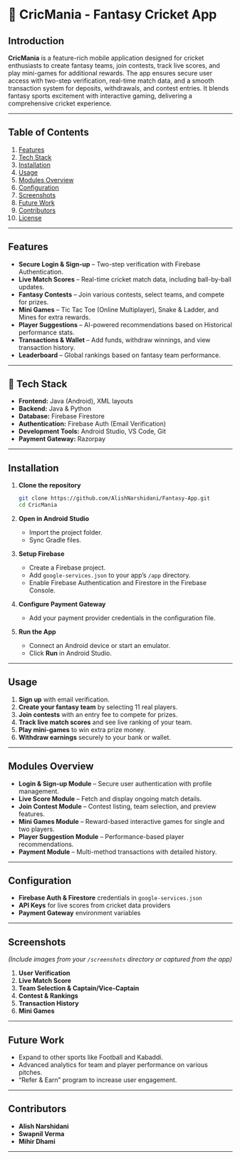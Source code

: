 # 🏏 CricMania - Fantasy Cricket App

## Introduction
**CricMania** is a feature-rich mobile application designed for cricket enthusiasts to create fantasy teams, join contests, track live scores, and play mini-games for additional rewards. The app ensures secure user access with two-step verification, real-time match data, and a smooth transaction system for deposits, withdrawals, and contest entries. It blends fantasy sports excitement with interactive gaming, delivering a comprehensive cricket experience.

---

## Table of Contents
1. [Features](#features)  
2. [Tech Stack](#tech-stack)  
3. [Installation](#installation)  
4. [Usage](#usage)  
5. [Modules Overview](#modules-overview)  
6. [Configuration](#configuration)  
7. [Screenshots](#screenshots)  
8. [Future Work](#future-work)  
9. [Contributors](#contributors)  
10. [License](#license)  

---

## Features
- **Secure Login & Sign-up** – Two-step verification with Firebase Authentication.
- **Live Match Scores** – Real-time cricket match data, including ball-by-ball updates.
- **Fantasy Contests** – Join various contests, select teams, and compete for prizes.
- **Mini Games** – Tic Tac Toe (Online Multiplayer), Snake & Ladder, and Mines for extra rewards.
- **Player Suggestions** – AI-powered recommendations based on Historical performance stats.
- **Transactions & Wallet** – Add funds, withdraw winnings, and view transaction history.
- **Leaderboard** – Global rankings based on fantasy team performance.

---

## 🔧 Tech Stack
- **Frontend:** Java (Android), XML layouts  
- **Backend:** Java & Python  
- **Database:** Firebase Firestore  
- **Authentication:** Firebase Auth (Email Verification)  
- **Development Tools:** Android Studio, VS Code, Git  
- **Payment Gateway:** Razorpay  

---

## Installation
1. **Clone the repository**  
   ```bash
   git clone https://github.com/AlishNarshidani/Fantasy-App.git
   cd CricMania
   ```

2. **Open in Android Studio**  
   - Import the project folder.
   - Sync Gradle files.

3. **Setup Firebase**  
   - Create a Firebase project.
   - Add `google-services.json` to your app’s `/app` directory.
   - Enable Firebase Authentication and Firestore in the Firebase Console.

4. **Configure Payment Gateway**  
   - Add your payment provider credentials in the configuration file.

5. **Run the App**  
   - Connect an Android device or start an emulator.
   - Click **Run** in Android Studio.

---

## Usage
1. **Sign up** with email verification.  
2. **Create your fantasy team** by selecting 11 real players.  
3. **Join contests** with an entry fee to compete for prizes.  
4. **Track live match scores** and see live ranking of your team.  
5. **Play mini-games** to win extra prize money.  
6. **Withdraw earnings** securely to your bank or wallet.

---

## Modules Overview
- **Login & Sign-up Module** – Secure user authentication with profile management.  
- **Live Score Module** – Fetch and display ongoing match details.  
- **Join Contest Module** – Contest listing, team selection, and preview features.  
- **Mini Games Module** – Reward-based interactive games for single and two players.  
- **Player Suggestion Module** – Performance-based player recommendations.  
- **Payment Module** – Multi-method transactions with detailed history.

---

## Configuration
- **Firebase Auth & Firestore** credentials in `google-services.json`  
- **API Keys** for live scores from cricket data providers  
- **Payment Gateway** environment variables  

---

## Screenshots
*(Include images from your `/screenshots` directory or captured from the app)*  
1. **User Verification**  
2. **Live Match Score**  
3. **Team Selection & Captain/Vice-Captain**  
4. **Contest & Rankings**  
5. **Transaction History**  
6. **Mini Games**  

---

## Future Work
- Expand to other sports like Football and Kabaddi.  
- Advanced analytics for team and player performance on various pitches.  
- “Refer & Earn” program to increase user engagement.  

---

## Contributors
- **Alish Narshidani**
- **Swapnil Verma**
- **Mihir Dhami**

---

